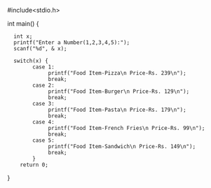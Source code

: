 #include<stdio.h>

int main() {
  
      int x;
      printf("Enter a Number(1,2,3,4,5):");
      scanf("%d", & x);
     
      switch(x) {
            case 1:
                 printf("Food Item-Pizza\n Price-Rs. 239\n");
                 break;
            case 2:
                 printf("Food Item-Burger\n Price-Rs. 129\n");
                 break;
            case 3:
                 printf("Food Item-Pasta\n Price-Rs. 179\n");
                 break;
            case 4:
                 printf("Food Item-French Fries\n Price-Rs. 99\n");
                 break;
            case 5:
                 printf("Food Item-Sandwich\n Price-Rs. 149\n");
                 break;
            }
        return 0;
  }
